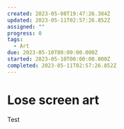 ```yaml
---
created: 2023-05-08T19:47:26.384Z
updated: 2023-05-11T02:57:26.852Z
assigned: ""
progress: 0
tags:
  - Art
due: 2023-05-10T00:00:00.000Z
started: 2023-05-10T00:00:00.000Z
completed: 2023-05-11T02:57:26.852Z
---
```


# Lose screen art

Test
